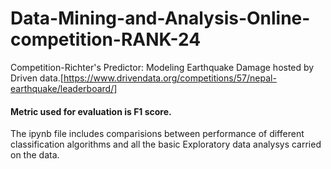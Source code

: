 # Data-Mining-and-Analysis-Online-competition-RANK-24
Competition-Richter's Predictor: Modeling Earthquake Damage hosted by Driven data.[https://www.drivendata.org/competitions/57/nepal-earthquake/leaderboard/]

#### Metric used for evaluation is F1 score.
The ipynb file includes comparisions between performance of different classification algorithms and all the basic Exploratory data analysys carried on the data.
